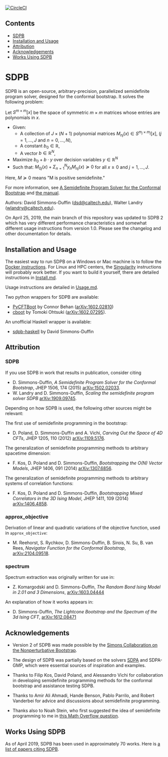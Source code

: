[![CircleCI](https://dl.circleci.com/status-badge/img/gh/vasdommes-test-organization/sdpb/tree/master.svg?style=svg)](https://dl.circleci.com/status-badge/redirect/gh/vasdommes-test-organization/sdpb/tree/master)

## Contents

* [SDPB](#sdpb)
* [Installation and Usage](#installation-and-usage)
* [Attribution](#attribution)
* [Acknowledgements](#acknowledgements)
* [Works Using SDPB](#works-using-sdpb)

# SDPB

SDPB is an open-source, arbitrary-precision, parallelized semidefinite
program solver, designed for the conformal bootstrap. It solves the following problem:

Let $S^{m\times m}[x]$ be the space of symmetric $m\times m$ matrices whose entries are polynomials in $x$.

- Given:
  - A collection of $J\times (N+1)$ polynomial matrices $M_{nj}(x) \in S^{m_j\times m_j}[x]$, ($j=1,\dots,J$ and $n=0,\dots,N$),
  - A constant $b_0 \in \mathbb{R}$,
  - A vector $b\in \mathbb{R}^N$,
- Maximize $b_0 + b\cdot y$ over decision variables $y\in \mathbb{R}^N$
- Such that: $M_{0j}(x) + \Sigma_{n=1}^N y_n M_{nj}(x) \succeq 0$ for all $x\geq 0$ and $j=1,\dots,J$.

Here, $M\succeq 0$ means "M is positive semidefinite."

For more information, see [A Semidefinite Program Solver for the Conformal Bootstrap](http://arxiv.org/abs/1502.02033)
and [the manual](/docs/SDPB-Manual.pdf).

Authors: David Simmons-Duffin (dsd@caltech.edu), Walter Landry (wlandry@caltech.edu).

On April 25, 2019, the main branch of this repository was updated to SDPB 2 which has very different performance characteristics and somewhat different usage instructions from version 1.0. Please see the changelog and other documentation for details.

## Installation and Usage

The easiest way to run SDPB on a Windows or Mac machine is to follow
the [Docker instructions](docs/Docker.md).  For Linux and HPC centers,
the [Singularity](docs/Singularity.md) instructions will probably work
better.  If you want to build it yourself, there are detailed
instructions in [Install.md](Install.md).

Usage instructions are detailed in [Usage.md](docs/Usage.md).

Two python wrappers for SDPB are available:

- [PyCFTBoot](https://github.com/cbehan/pycftboot) by Connor Behan ([arXiv:1602.02810](http://arxiv.org/abs/arXiv:1602.02810))
- [cboot](https://github.com/tohtsky/cboot) by Tomoki Ohtsuki ([arXiv:1602.07295](http://arxiv.org/abs/arXiv:1602.07295)).

An unofficial Haskell wrapper is available:

- [sdpb-haskell](https://gitlab.com/davidsd/sdpb-haskell) by David Simmons-Duffin

## Attribution

### SDPB

If you use SDPB in work that results in publication, consider citing

- D. Simmons-Duffin, *A Semidefinite Program Solver for the
  Conformal Bootstrap*, JHEP 1506, 174 (2015) [arXiv:1502.02033](http://arxiv.org/abs/1502.02033).
- W. Landry and D. Simmons-Duffin, *Scaling the semidefinite program solver SDPB*
  [arXiv:1909.09745](https://arxiv.org/abs/1909.09745).

Depending on how SDPB is used, the following other sources might be relevant:

The first use of semidefinite programming in the bootstrap:

- D. Poland, D. Simmons-Duffin and A. Vichi, *Carving Out the Space of
  4D CFTs*, JHEP 1205, 110 (2012) [arXiv:1109.5176](http://arxiv.org/abs/1109.5176).

The generalization of semidefinite programming methods to arbitrary
spacetime dimension:

- F. Kos, D. Poland and D. Simmons-Duffin, *Bootstrapping the O(N)
  Vector Models*, JHEP 1406, 091 (2014) [arXiv:1307.6856](http://arxiv.org/abs/1307.6856).

The generalization of semidefinite programming methods to arbitrary
systems of correlation functions:

- F. Kos, D. Poland and D. Simmons-Duffin, *Bootstrapping Mixed
  Correlators in the 3D Ising Model*, JHEP 1411, 109 (2014) [arXiv:1406.4858](http://arxiv.org/abs/1406.4858).

### approx_objective

Derivation of linear and quadratic variations of the objective function, used in `approx_objective`:

- M. Reehorst, S. Rychkov, D. Simmons-Duffin, B. Sirois, N. Su, B. van Rees, *Navigator Function for the Conformal Bootstrap*,
  [arXiv:2104.09518](http://arxiv.org/abs/2104.09518).

### spectrum

Spectrum extraction was originally written for use in:

  - Z. Komargodski and D. Simmons-Duffin, *The Random Bond
    Ising Model in 2.01 and 3 Dimensions*, [arXiv:1603.04444](https://arxiv.org/abs/1603.04444)

An explanation of how it works appears in:

  - D. Simmons-Duffin, *The Lightcone Bootstrap and the Spectrum of the 3d Ising CFT*, [arXiv:1612.08471](https://arxiv.org/abs/1612.08471)

## Acknowledgements

- Version 2 of SDPB was made possible by the [Simons Collaboration on the Nonperturbative Bootstrap](http://bootstrapcollaboration.com/).

- The design of SDPB was partially based on the solvers [SDPA](http://sdpa.sourceforge.net/) and SDPA-GMP, which were essential sources of inspiration and examples.

- Thanks to Filip Kos, David Poland, and Alessandro Vichi for collaboration in developing semidefinite programming methods for the conformal bootstrap and assistance testing SDPB.

- Thanks to Amir Ali Ahmadi, Hande Benson, Pablo Parrilo, and Robert Vanderbei for advice and discussions about semidefinite programming.

- Thanks also to Noah Stein, who first suggested the idea of semidefinite programming to me in [this Math Overflow question](http://mathoverflow.net/questions/33242/continuous-linear-programming-estimating-a-solution).

## Works Using SDPB

As of April 2019, SDPB has been used in approximately 70 works. Here is [a list of papers citing SDPB](http://inspirehep.net/search?ln=en&p=refersto%3Arecid%3A1343540&sf=earliestdate).
